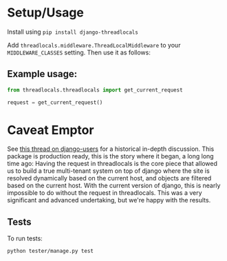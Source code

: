 Setup/Usage
===========
Install using `pip install django-threadlocals`

Add `threadlocals.middleware.ThreadLocalMiddleware` to your `MIDDLEWARE_CLASSES` setting.
Then use it as follows:

Example usage:
--------------
```python
from threadlocals.threadlocals import get_current_request

request = get_current_request()
```


Caveat Emptor
==================

See [this thread on django-users](https://groups.google.com/forum/?fromgroups=#!topic/django-users/5681nX0YPgQ) for a historical in-depth discussion. This package is production ready, this is the story where it began, a long long time ago:
Having the request in threadlocals is the core piece that allowed us to build a true multi-tenant system on top of django where the site is resolved dynamically based on the current host,
and  objects are filtered based on the current host. With the current version of django, this is nearly impossible to do without the request in threadlocals.  This was a very significant and advanced undertaking, but we're happy with the results.


Tests
-----

To run tests:

`python tester/manage.py test`

